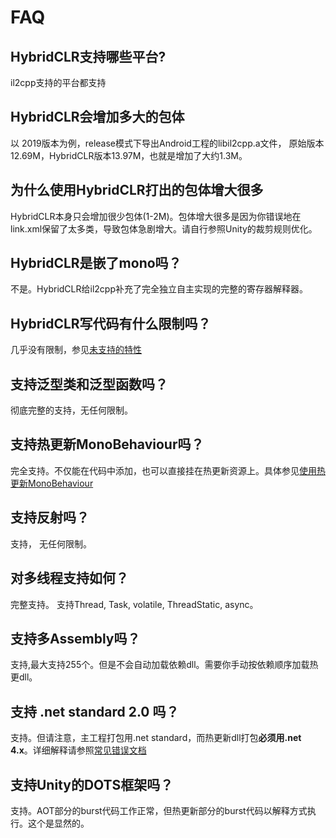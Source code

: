# FAQ

## HybridCLR支持哪些平台?

il2cpp支持的平台都支持

## HybridCLR会增加多大的包体

以 2019版本为例，release模式下导出Android工程的libil2cpp.a文件， 原始版本12.69M，HybridCLR版本13.97M，也就是增加了大约1.3M。

## 为什么使用HybridCLR打出的包体增大很多

HybridCLR本身只会增加很少包体(1-2M)。包体增大很多是因为你错误地在link.xml保留了太多类，导致包体急剧增大。请自行参照Unity的裁剪规则优化。

## HybridCLR是嵌了mono吗？

不是。HybridCLR给il2cpp补充了完全独立自主实现的完整的寄存器解释器。

## HybridCLR写代码有什么限制吗？

几乎没有限制，参见[未支持的特性](/basic/notsupportedfeatures.md)


## 支持泛型类和泛型函数吗？

彻底完整的支持，无任何限制。

## 支持热更新MonoBehaviour吗？

完全支持。不仅能在代码中添加，也可以直接挂在热更新资源上。具体参见[使用热更新MonoBehaviour](/basic/monobehaviour.md)

## 支持反射吗？

支持， 无任何限制。

## 对多线程支持如何？

完整支持。 支持Thread, Task, volatile, ThreadStatic, async。

## 支持多Assembly吗？

支持,最大支持255个。但是不会自动加载依赖dll。需要你手动按依赖顺序加载热更dll。


## 支持 .net standard 2.0 吗？

支持。但请注意，主工程打包用.net standard，而热更新dll打包**必须用.net 4.x**。详细解释请参照[常见错误文档](/hybridclr/common_errors/)

## 支持Unity的DOTS框架吗？

支持。AOT部分的burst代码工作正常，但热更新部分的burst代码以解释方式执行。这个是显然的。


